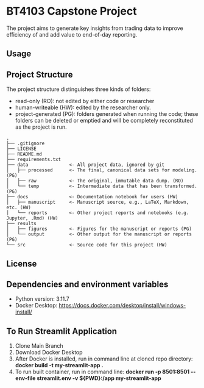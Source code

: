 # BT4103 Capstone Project

The project aims to generate key insights from trading data to improve efficiency of and add value to end-of-day reporting. 

## Usage

## Project Structure

The project structure distinguishes three kinds of folders:
- read-only (RO): not edited by either code or researcher
- human-writeable (HW): edited by the researcher only.
- project-generated (PG): folders generated when running the code; these folders can be deleted or emptied and will be completely reconstituted as the project is run.


```
.
├── .gitignore
├── LICENSE
├── README.md
├── requirements.txt
├── data               <- All project data, ignored by git
│   ├── processed      <- The final, canonical data sets for modeling. (PG)
│   ├── raw            <- The original, immutable data dump. (RO)
│   └── temp           <- Intermediate data that has been transformed. (PG)
├── docs               <- Documentation notebook for users (HW)
│   ├── manuscript     <- Manuscript source, e.g., LaTeX, Markdown, etc. (HW)
│   └── reports        <- Other project reports and notebooks (e.g. Jupyter, .Rmd) (HW)
├── results
│   ├── figures        <- Figures for the manuscript or reports (PG)
│   └── output         <- Other output for the manuscript or reports (PG)
└── src                <- Source code for this project (HW)

```

## License

## Dependencies and environment variables
- Python version: 3.11.7 
- Docker Desktop: https://docs.docker.com/desktop/install/windows-install/

## To Run Streamlit Application
1. Clone Main Branch
2. Download Docker Desktop
3. After Docker is installed, run in command line at cloned repo directory: **docker build -t my-streamlit-app .**
4. To run built container, run in command line: **docker run -p 8501:8501 --env-file streamlit.env -v ${PWD}:/app my-streamlit-app**
